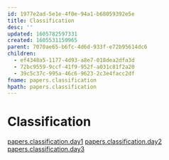 ```yaml
---
id: 1977e2ad-5e1e-4f0e-94a1-b68059392e5e
title: Classification
desc: ''
updated: 1605782597331
created: 1605531159965
parent: 7070ae65-b6fc-4d6d-933f-e72b95614dc6
children:
  - ef4348a5-1177-4d93-a8e7-018dea2dfa3d
  - 72bc9559-9ccf-41f9-952f-a031c81f2a20
  - 39c5c37c-995a-46c6-9623-2c3e4facc2df
fname: papers.classification
hpath: papers.classification
---
```

# Classification

[papers.classification.day1](ef4348a5-1177-4d93-a8e7-018dea2dfa3d)
[papers.classification.day2](72bc9559-9ccf-41f9-952f-a031c81f2a20)
[papers.classification.day3](39c5c37c-995a-46c6-9623-2c3e4facc2df)

